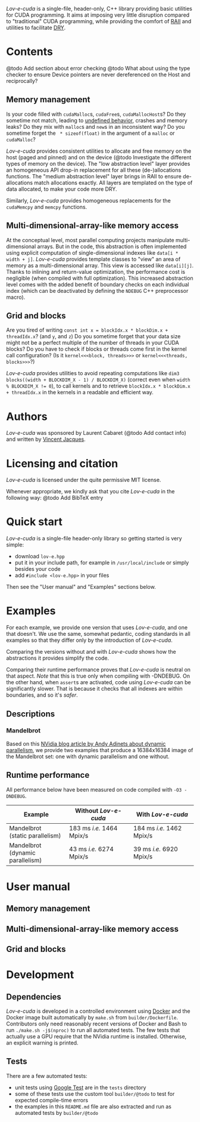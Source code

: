 <!-- Copyright 2022 Vincent Jacques -->
<!-- Copyright 2022 Laurent Cabaret -->

*Lov-e-cuda* is a single-file, header-only, C++ library providing basic utilities for CUDA programming.
It aims at imposing very little disruption compared to "traditional" CUDA programming,
while providing the comfort of [RAII](https://en.wikipedia.org/wiki/Resource_acquisition_is_initialization)
and utilities to facilitate [DRY](https://en.wikipedia.org/wiki/Don%27t_repeat_yourself).

# Contents

@todo Add section about error checking
@todo What about using the type checker to ensure Device pointers are never dereferenced on the Host and reciprocally?

## Memory management

Is your code filled with `cudaMalloc`s, `cudaFree`s, `cudaMallocHost`s?
Do they sometime not match, leading to [undefined behavior](), crashes and memory leaks?
Do they mix with `malloc`s and `new`s in an inconsistent way?
Do you sometime forget the ` * sizeof(float)` in the argument of a `malloc` or `cudaMalloc`?

*Lov-e-cuda* provides consistent utilities to allocate and free memory on the host (paged and pinned) and on the device (@todo Investigate the different types of memory on the device).
The "low abstraction level" layer provides an homogeneous API drop-in replacement for all these (de-)allocations functions.
The "medium abstraction level" layer brings in RAII to ensure de-allocations match allocations exactly.
All layers are templated on the type of data allocated, to make your code more DRY.

Similarly, *Lov-e-cuda* provides homogeneous replacements for the `cudaMemcpy` and `memcpy` functions.

## Multi-dimensional-array-like memory access

At the conceptual level, most parallel computing projects manipulate multi-dimensional arrays.
But in the code, this abstraction is often implemented using explicit computation of single-dimensional indexes like `data[i * width + j]`.
*Lov-e-cuda* provides template classes to "view" an area of memory as a multi-dimensional array.
This view is accessed like `data[i][j]`.
Thanks to inlining and return-value optimization, the performance cost is negligible (when compiled with full optimization).
This increased abstraction level comes with the added benefit of boundary checks on each individual index (which can be deactivated by defining the `NDEBUG` C++ preprocessor macro).

## Grid and blocks

Are you tired of writing `const int x = blockIdx.x * blockDim.x + threadIdx.x`? (and `y`, and `z`)
Do you sometime forget that your data size might not be a perfect multiple of the number of threads in your CUDA blocks?
Do you have to check if blocks or threads come first in the kernel call configuration? (Is it `kernel<<<block, threads>>>` or `kernel<<<threads, blocks>>>`?)

*Lov-e-cuda* provides utilities to avoid repeating computations like `dim3 blocks((width + BLOCKDIM_X - 1) / BLOCKDIM_X)` (correct even when `width % BLOCKDIM_X != 0`), to call kernels and to retrieve `blockIdx.x * blockDim.x + threadIdx.x` in the kernels in a readable and efficient way.

# Authors

*Lov-e-cuda* was sponsored by Laurent Cabaret (@todo Add contact info) and written by [Vincent Jacques](https://vincent-jacques.net).

# Licensing and citation

*Lov-e-cuda* is licensed under the quite permissive MIT license.

Whenever appropriate, we kindly ask that you cite *Lov-e-cuda* in the following way: @todo Add BibTeX entry

# Quick start

*Lov-e-cuda* is a single-file header-only library so getting started is very simple:
- download `lov-e.hpp`
- put it in your include path, for example in `/usr/local/include` or simply besides your code
- add `#include <lov-e.hpp>` in your files

Then see the "User manual" and "Examples" sections below.

# Examples

For each example, we provide one version that uses *Lov-e-cuda*, and one that doesn't.
We use the same, somewhat pedantic, coding standards in all examples so that they differ only by the introduction of *Lov-e-cuda*.

Comparing the versions without and with *Lov-e-cuda* shows how the abstractions it provides simplify the code.

Comparing their runtime performance proves that *Lov-e-cuda* is neutral on that aspect.
*Note* that this is true only when compiling with -DNDEBUG.
On the other hand, when `assert`s are activated, code using *Lov-e-cuda* can be significantly slower.
That is because it checks that all indexes are within boundaries, and so it's *safer*.

## Descriptions

### Mandelbrot

Based on this [NVidia blog article by Andy Adinets about dynamic parallelism](https://developer.nvidia.com/blog/introduction-cuda-dynamic-parallelism/), we provide two examples that produce a 16384x16384 image of the Mandelbrot set: one with dynamic parallelism and one without.

## Runtime performance

<!-- @todo Generate this section from actual executions -->
<!-- @todo Average a few executions (10?) to get more significant numbers -->

All performance below have been measured on code compiled with `-O3 -DNDEBUG`.

| Example | Without *Lov-e-cuda* | With *Lov-e-cuda* |
| --- | --- | --- |
| Mandelbrot<br>(static parallelism) | 183 ms *i.e.* 1464 Mpix/s | 184 ms *i.e.* 1462 Mpix/s |
| Mandelbrot<br>(dynamic parallelism) | 43 ms *i.e.* 6274 Mpix/s | 39 ms *i.e.* 6920 Mpix/s |

# User manual

## Memory management

## Multi-dimensional-array-like memory access

## Grid and blocks

# Development

## Dependencies

*Lov-e-cuda* is developed in a controlled environment using [Docker](https://www.docker.com/) and the Docker image built automatically by `make.sh` from `builder/Dockerfile`.
Contributors only need reasonably recent versions of Docker and Bash to run `./make.sh -j$(nproc)` to run all automated tests.
The few tests that actually use a GPU require that the NVidia runtime is installed. Otherwise, an explicit warning is printed.

## Tests

There are a few automated tests:

- unit tests using [Google Test](https://google.github.io/googletest/) are in the `tests` directory
- some of these tests use the custom tool `builder/@todo` to test for expected compile-time errors
- the examples in this `README.md` file are also extracted and run as automated tests by `builder/@todo`
